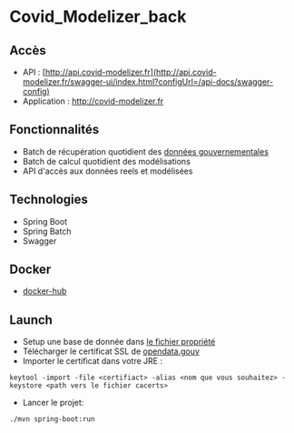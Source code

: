 # Covid_Modelizer_back

## Accès
* API : [http://api.covid-modelizer.fr](http://api.covid-modelizer.fr/swagger-ui/index.html?configUrl=/api-docs/swagger-config)
* Application : http://covid-modelizer.fr

## Fonctionnalités
* Batch de récupération quotidient des [données gouvernementales](https://www.data.gouv.fr/fr/datasets/r/d2671c6c-c0eb-4e12-b69a-8e8f87fc224c)
* Batch de calcul quotidient des modélisations
* API d'accès aux données reels et modélisées

## Technologies
* Spring Boot
* Spring Batch
* Swagger

## Docker
* [docker-hub](https://hub.docker.com/r/covidmodelizer/back)

## Launch
* Setup une base de donnée dans [le fichier propriété](covid-modelizer-app/src/main/resources/application.properties)
* Télécharger le certificat SSL de [opendata.gouv](https://www.data.gouv.fr/fr/)
* Importer le certificat dans votre JRE : 
```
keytool -import -file <certifiact> -alias <nom que vous souhaitez> -keystore <path vers le fichier cacerts>
```
* Lancer le projet:
```
./mvn spring-boot:run
```
